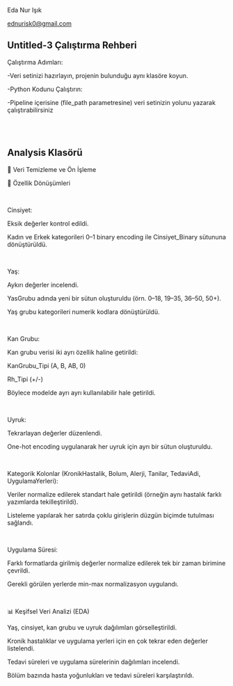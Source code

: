 Eda Nur Işık</p>
ednurisk0@gmail.com


## Untitled-3 Çalıştırma Rehberi

Çalıştırma Adımları:

-Veri setinizi hazırlayın, projenin bulunduğu aynı klasöre koyun.

-Python Kodunu Çalıştırın:

-Pipeline içerisine (file_path parametresine) veri setinizin yolunu yazarak çalıştırabilirsiniz

<br> <br>

## Analysis Klasörü

🧹 Veri Temizleme ve Ön İşleme

🔧 Özellik Dönüşümleri

<br>


Cinsiyet:

Eksik değerler kontrol edildi.

Kadın ve Erkek kategorileri 0–1 binary encoding ile Cinsiyet_Binary sütununa dönüştürüldü.

<br>


Yaş:

Aykırı değerler incelendi.

YasGrubu adında yeni bir sütun oluşturuldu (örn. 0–18, 19–35, 36–50, 50+).

Yaş grubu kategorileri numerik kodlara dönüştürüldü.  

<br>


Kan Grubu:

Kan grubu verisi iki ayrı özellik haline getirildi:

KanGrubu_Tipi (A, B, AB, 0)

Rh_Tipi (+/-)

Böylece modelde ayrı ayrı kullanılabilir hale getirildi.

<br>


Uyruk:

Tekrarlayan değerler düzenlendi.

One-hot encoding uygulanarak her uyruk için ayrı bir sütun oluşturuldu.

<br>


Kategorik Kolonlar (KronikHastalik, Bolum, Alerji, Tanilar, TedaviAdi, UygulamaYerleri):

Veriler normalize edilerek standart hale getirildi (örneğin aynı hastalık farklı yazımlarda tekilleştirildi).

Listeleme yapılarak her satırda çoklu girişlerin düzgün biçimde tutulması sağlandı.

<br>


Uygulama Süresi:

Farklı formatlarda girilmiş değerler normalize edilerek tek bir zaman birimine çevrildi.

Gerekli görülen yerlerde min-max normalizasyon uygulandı.

<br>


📊 Keşifsel Veri Analizi (EDA)

Yaş, cinsiyet, kan grubu ve uyruk dağılımları görselleştirildi.

Kronik hastalıklar ve uygulama yerleri için en çok tekrar eden değerler listelendi.

Tedavi süreleri ve uygulama sürelerinin dağılımları incelendi.

Bölüm bazında hasta yoğunlukları ve tedavi süreleri karşılaştırıldı.
